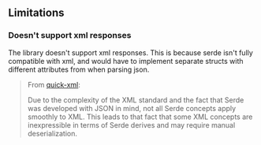 ## Limitations

### Doesn't support xml responses

The library doesn't support xml responses. This is because serde isn't fully compatible with xml, and would have to
implement separate structs with different attributes from when parsing json.

> From [quick-xml](https://docs.rs/quick-xml/latest/quick_xml/de/):
>
> Due to the complexity of the XML standard and the fact that Serde was developed with JSON in mind, not all Serde
> concepts apply smoothly to XML. This leads to that fact that some XML concepts are inexpressible in terms of Serde
> derives and may require manual deserialization.

